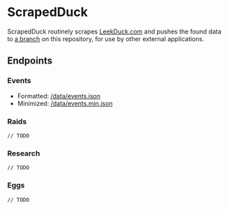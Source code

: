 # ScrapedDuck

ScrapedDuck routinely scrapes [LeekDuck.com](https://leekduck.com) and pushes the found data to [a branch](https://github.com/bigfoott/ScrapedDuck/tree/data) on this repository, for use by other external applications.

## Endpoints

### Events

- Formatted: [/data/events.json](https://raw.githubusercontent.com/bigfoott/ScrapedDuck/data/events.json)
- Minimized: [/data/events.min.json](https://raw.githubusercontent.com/bigfoott/ScrapedDuck/data/events.min.json)


### Raids

`// TODO`


### Research

`// TODO`


### Eggs

`// TODO`